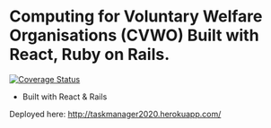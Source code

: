 # Computing for Voluntary Welfare Organisations (CVWO) Built with React, Ruby on Rails. 

[![Coverage Status](https://coveralls.io/repos/github/orzymandias/taskManager/badge.svg?branch=master)](https://coveralls.io/github/orzymandias/taskManager?branch=master)

- Built with React & Rails

Deployed here: http://taskmanager2020.herokuapp.com/
